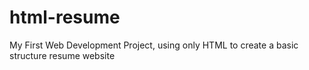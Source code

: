 # html-resume
My First Web Development Project, using only HTML to create a basic structure resume website

